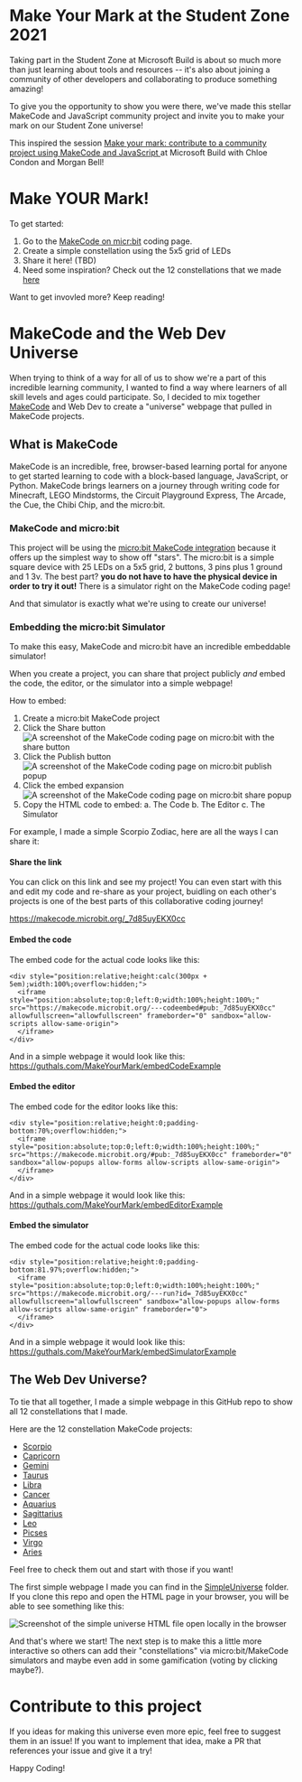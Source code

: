 # Make Your Mark at the Student Zone 2021

Taking part in the Student Zone at Microsoft Build is about so much more than just learning about tools and resources -- it's also about joining a community of other developers and collaborating to produce something amazing! 

To give you the opportunity to show you were there, we've made this stellar MakeCode and JavaScript community project and invite you to make your mark on our Student Zone universe!

This inspired the session [Make your mark: contribute to a community project using MakeCode and JavaScript ](https://mybuild.microsoft.com/sessions/9ff3107b-0895-4d3a-a585-09ee14d2d05c?source=sessions) at Microsoft Build with Chloe Condon and Morgan Bell!

# Make YOUR Mark!

To get started:
1. Go to the [MakeCode on micr:bit](https://makecode.microbit.org/) coding page.
2. Create a simple constellation using the 5x5 grid of LEDs
3. Share it here! (TBD)
4. Need some inspiration? Check out the 12 constellations that we made [here](constellations.md)

Want to get invovled more? Keep reading!

# MakeCode and the Web Dev Universe

When trying to think of a way for all of us to show we're a part of this incredible learning community, I wanted to find a way where learners of all skill levels and ages could participate. So, I decided to mix together [MakeCode](https://makecode.com/) and Web Dev to create a "universe" webpage that pulled in MakeCode projects. 

## What is MakeCode

MakeCode is an incredible, free, browser-based learning portal for anyone to get started learning to code with a block-based language, JavaScript, or Python. MakeCode brings learners on a journey through writing code for Minecraft, LEGO Mindstorms, the Circuit Playground Express, The Arcade, the Cue, the Chibi Chip, and the micro:bit. 

### MakeCode and micro:bit

This project will be using the [micro:bit MakeCode integration](https://makecode.microbit.org/) because it offers up the simplest way to show off "stars". The micro:bit is a simple square device with 25 LEDs on a 5x5 grid, 2 buttons, 3 pins plus 1 ground and 1 3v. The best part? **you do not have to have the physical device in order to try it out!** There is a simulator right on the MakeCode coding page!

And that simulator is exactly what we're using to create our universe!

### Embedding the micro:bit Simulator

To make this easy, MakeCode and micro:bit have an incredible embeddable simulator!

When you create a project, you can share that project publicly *and* embed the code, the editor, or the simulator into a simple webpage!

How to embed:
1. Create a micro:bit MakeCode project
2. Click the Share button  
![A screenshot of the MakeCode coding page on micro:bit with the share button](assets/share1.png)
4. Click the Publish button  
![A screenshot of the MakeCode coding page on micro:bit publish popup](assets/share2.png)
6. Click the embed expansion  
![A screenshot of the MakeCode coding page on micro:bit share popup](assets/share3.png)
8. Copy the HTML code to embed:
  a. The Code
  b. The Editor
  c. The Simulator

For example, I made a simple Scorpio Zodiac, here are all the ways I can share it:

#### Share the link

You can click on this link and see my project! You can even start with this and edit my code and re-share as your project, buidling on each other's projects is one of the best parts of this collaborative coding journey!

https://makecode.microbit.org/_7d85uyEKX0cc

#### Embed the code

The embed code for the actual code looks like this:
```
<div style="position:relative;height:calc(300px + 5em);width:100%;overflow:hidden;">
  <iframe style="position:absolute;top:0;left:0;width:100%;height:100%;" src="https://makecode.microbit.org/---codeembed#pub:_7d85uyEKX0cc" allowfullscreen="allowfullscreen" frameborder="0" sandbox="allow-scripts allow-same-origin">
  </iframe>
</div>
```

And in a simple webpage it would look like this: https://guthals.com/MakeYourMark/embedCodeExample

#### Embed the editor

The embed code for the editor looks like this:
```
<div style="position:relative;height:0;padding-bottom:70%;overflow:hidden;">
  <iframe style="position:absolute;top:0;left:0;width:100%;height:100%;" src="https://makecode.microbit.org/#pub:_7d85uyEKX0cc" frameborder="0" sandbox="allow-popups allow-forms allow-scripts allow-same-origin">
  </iframe>
</div>
```

And in a simple webpage it would look like this: https://guthals.com/MakeYourMark/embedEditorExample

#### Embed the simulator

The embed code for the actual code looks like this: 
```
<div style="position:relative;height:0;padding-bottom:81.97%;overflow:hidden;">
  <iframe style="position:absolute;top:0;left:0;width:100%;height:100%;" src="https://makecode.microbit.org/---run?id=_7d85uyEKX0cc" allowfullscreen="allowfullscreen" sandbox="allow-popups allow-forms allow-scripts allow-same-origin" frameborder="0">
  </iframe>
</div>
```

And in a simple webpage it would look like this: https://guthals.com/MakeYourMark/embedSimulatorExample


## The Web Dev Universe?

To tie that all together, I made a simple webpage in this GitHub repo to show all 12 constellations that I made. 

Here are the 12 constellation MakeCode projects:
- [Scorpio](https://makecode.microbit.org/_h08gTLDCpWTK)
- [Capricorn](https://makecode.microbit.org/_LRqPivPjVeEU)
- [Gemini](https://makecode.microbit.org/_0RL83p32AhP1)
- [Taurus](https://makecode.microbit.org/_63KTCr7CXYTP)
- [Libra](https://makecode.microbit.org/_32KgyaJ3q1vt)
- [Cancer](https://makecode.microbit.org/_APsYmweF93Ew)
- [Aquarius](https://makecode.microbit.org/_A8iFD8fY4KTe)
- [Sagittarius](https://makecode.microbit.org/_1vbLt6UYaUEP)
- [Leo](https://makecode.microbit.org/_TM6RwqfvuLbM)
- [Picses](https://makecode.microbit.org/_Rj24RkPHqYDC)
- [Virgo](https://makecode.microbit.org/_2wEH1ob4KTdt)
- [Aries](https://makecode.microbit.org/_iwtFP13R44dc)

Feel free to check them out and start with those if you want!

The first simple webpage I made you can find in the [SimpleUniverse](simple-universe) folder. If you clone this repo and open the HTML page in your browser, you will be able to see something like this:

![Screenshot of the simple universe HTML file open locally in the browser ](assets/simpleuniverse.png)

And that's where we start! The next step is to make this a little more interactive so others can add their "constellations" via micro:bit/MakeCode simulators and maybe even add in some gamification (voting by clicking maybe?).

# Contribute to this project

If you ideas for making this universe even more epic, feel free to suggest them in an issue! If you want to implement that idea, make a PR that references your issue and give it a try!

Happy Coding!
